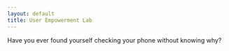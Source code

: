 ```yaml
---
layout: default
title: User Empowerment Lab
---
```

Have you ever found yourself checking your phone without knowing why?
